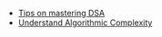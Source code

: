 - [Tips on mastering DSA](https://blog.algomaster.io/p/how-i-mastered-data-structures-and-algorithms)
- [Understand Algorithmic Complexity](https://blog.algomaster.io/p/57bd4963-462f-4294-a972-4012691fc729)